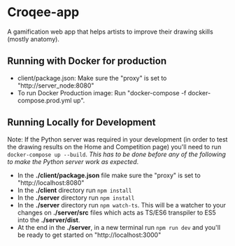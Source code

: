 # Croqee-app
A gamification web app that helps artists to improve their drawing skills (mostly anatomy).


## Running with Docker for production
- client/package.json: Make sure the "proxy" is set to "http://server_node:8080"
- To run Docker Production image: Run "docker-compose -f docker-compose.prod.yml up".
 
## Running Locally for Development

Note: If the Python server was required in your development (in order to test the drawing results on the Home and Competition page) you'll need to run `docker-compose up --build`. *This has to be done before any of the following to make the Python server work as expected*.

- In the **./client/package.json** file make sure the "proxy" is set to "http://localhost:8080"
- In the **./client** directory run `npm install`
- In the **./server** directory run `npm install`
- In the **./server** directory run `npm watch-ts`. This will be a watcher to your changes on **./server/src** files which acts as TS/ES6 transpiler to ES5 into the **./server/dist**.
- At the end in the **./server**, in a new terminal run `npm run dev` and you'll be ready to get started on "http://localhost:3000" 
